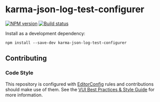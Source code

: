 # karma-json-log-test-configurer
[![NPM version][npm-image]][npm-url]
[![Build status][ci-image]][ci-url]

Install as a development dependency:

```shell
npm install --save-dev karma-json-log-test-configurer
```

## Contributing

### Code Style

This repository is configured with [EditorConfig](http://editorconfig.org) rules and contributions should make use of them. See the [VUI Best Practices & Style Guide](https://github.com/Brightspace/valence-ui-docs/wiki/Best-Practices-&-Style-Guide) for more information.

[npm-url]: https://npmjs.org/package/karma-json-log-test-configurer
[npm-image]: https://img.shields.io/npm/v/karma-json-log-test-configurer.svg
[ci-image]: https://travis-ci.org/Brightspace/karma-json-log-test-configurer.svg?branch=master
[ci-url]: https://travis-ci.org/Brightspace/karma-json-log-test-configurer
